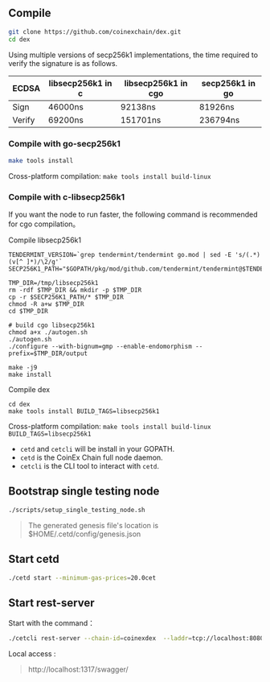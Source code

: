 ## Compile

```bash
git clone https://github.com/coinexchain/dex.git
cd dex
```

Using multiple versions of secp256k1 implementations, the time required to verify the signature is as follows.

ECDSA | libsecp256k1 in c | libsecp256k1 in cgo | secp256k1 in go
---------|-----------|----------|---------|
Sign | 46000ns | 92138ns | 81926ns | 
Verify | 69200ns | 151701ns | 236794ns | 

### Compile with go-secp256k1

```bash
make tools install
``` 

Cross-platform compilation: `make tools install build-linux`

### Compile with c-libsecp256k1

If you want the node to run faster, the following command is recommended for cgo compilation。

Compile libsecp256k1
```
TENDERMINT_VERSION=`grep tendermint/tendermint go.mod | sed -E 's/(.*) (v[^ ]*)/\2/g'`
SECP256K1_PATH="$GOPATH/pkg/mod/github.com/tendermint/tendermint@$TENDERMINT_VERSION/crypto/secp256k1/internal/secp256k1/libsecp256k1"

TMP_DIR=/tmp/libsecp256k1
rm -rdf $TMP_DIR && mkdir -p $TMP_DIR
cp -r $SECP256K1_PATH/* $TMP_DIR
chmod -R a+w $TMP_DIR
cd $TMP_DIR

# build cgo libsecp256k1
chmod a+x ./autogen.sh
./autogen.sh
./configure --with-bignum=gmp --enable-endomorphism --prefix=$TMP_DIR/output

make -j9
make install
```

Compile dex
```
cd dex
make tools install BUILD_TAGS=libsecp256k1
```
Cross-platform compilation: `make tools install build-linux BUILD_TAGS=libsecp256k1`

- `cetd` and `cetcli` will be install in your GOPATH.
- `cetd` is the CoinEx Chain full node daemon. 
- `cetcli` is the CLI tool to interact with `cetd`.

## Bootstrap single testing node
```bash
./scripts/setup_single_testing_node.sh
```

> The generated genesis file's location is $HOME/.cetd/config/genesis.json

## Start cetd

```bash
./cetd start --minimum-gas-prices=20.0cet
```

## Start rest-server

Start with the command：
```bash
./cetcli rest-server --chain-id=coinexdex  --laddr=tcp://localhost:8080  --node tcp://localhost:26657 --trust-node=false
```

Local access :
> http://localhost:1317/swagger/

